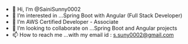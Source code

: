 - 👋 Hi, I’m @SainiSunny0002
- 👀 I’m interested in ...Spring Boot with Angular (Full Stack Developer)
- 🌱 I’m AWS Certified Developer - Associate
- 💞️ I’m looking to collaborate on ...Spring Boot and Angular projects
- 📫 How to reach me ...with my email id : s.suny0002@gmail.com

<!---
SainiSunny0002/SainiSunny0002 is a ✨ special ✨ repository because its `README.md` (this file) appears on your GitHub profile.
You can click the Preview link to take a look at your changes.
--->
